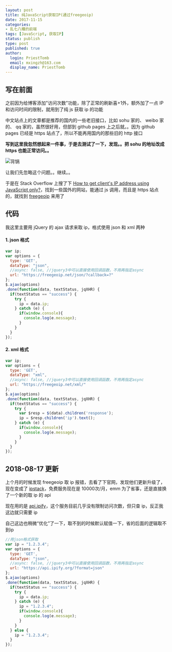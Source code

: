 ```yaml
---
layout: post
title: 纯JavaScript获取IP(通过freegeoip)
date: 2017-11-15
categories:
- 乱七八糟的前端
tags: [JavaScript, 获取IP]
status: publish
type: post
published: true
author:
  login: PriestTomb
  email: mxingzh@163.com
  display_name: PriestTomb
---
```


## 写在前面

之前因为给博客添加"访问次数"功能，除了正常的刷新喜+1外，额外加了一点 IP 和访问时间的限制，就用到了纯 js 获取 ip 的功能

中文站点上的文章都是推荐的国内的一些老旧接口，比如 sohu 家的、 weibo 家的、 qq 家的，虽然很好用，但部到 github pages 上之后就。。因为 github pages 已经是 https 站点了，所以不能再用国内的那些旧的 http 接口

**写到这里我忽然想起来一件事，于是去测试了一下，发现。。把 sohu 的地址改成 https 也能正常访问。。**

![背锅](http://oxujjb0ls.bkt.clouddn.com/image/%E8%A1%A8%E6%83%85%E5%8C%85/%E8%BF%99%E4%B8%AA%E9%94%85%E6%88%91%E8%83%8C.jpg)

让我们先忽略这个问题。。继续。。

于是在 Stack Overflow 上搜了下 [How to get client's IP address using JavaScript only?](https://stackoverflow.com/questions/391979/how-to-get-clients-ip-address-using-javascript-only)，找到一些国外的网站，能通过 js 调用，而且是 https 站点的，就找到 [freegeoip](https://freegeoip.net) 来用了

## 代码

我这里主要用 jQuery 的 ajax 请求来取 ip，格式使用 json 和 xml 两种

#### 1. json 格式

```javascript
var ip;
var options = {
  type: 'GET',
  dataType: "json",
  //async: false, //jquery3中可以直接使用回调函数，不用再指定async
  url: "https://freegeoip.net/json/?callback=?"
};
$.ajax(options)
.done(function(data, textStatus, jqXHR) {
  if(textStatus == "success") {
    try {
      ip = data.ip;
    } catch (e) {
      if(window.console){
        console.log(e.message);
      }
    }
  }
});
```

#### 2. xml 格式

```javascript
var ip;
var options = {
  type: 'GET',
  dataType: "xml",
  //async: false, //jquery3中可以直接使用回调函数，不用再指定async
  url: "https://freegeoip.net/xml/"
};
$.ajax(options)
.done(function(data, textStatus, jqXHR) {
  if(textStatus == "success") {
    try {
      var $resp = $(data).children('response');
      ip = $resp.children('ip').text();
    } catch (e) {
      if(window.console){
        console.log(e.message);
      }
    }
  }
});
```

## 2018-08-17 更新

上个月的时候发现 freegeoip 取 ip 报错，去看了下官网，发现他们更新升级了，现在变成了 [ipstack](https://ipstack.com/)，免费服务现在是 10000次/月，emm 为了省事，还是直接换了一个新的取 ip 的 api

现在用的是 [api.ipify](https://api.ipify.org/)，这个服务目前几乎没有限制访问次数，但只查 ip，反正我这边就只需要 ip

自己这边也稍微“优化”了一下，取不到的时候默认赋值一下，省的后面的逻辑取不到ip

```javascript
//用json格式获取
var ip = "1.2.3.4";
var options = {
  type: 'GET',
  dataType: "json",
  //async: false, //jquery3中可以直接使用回调函数，不用再指定async
  url: "https://api.ipify.org/?format=json"
};
$.ajax(options)
.done(function(data, textStatus, jqXHR) {
  if(textStatus == "success") {
    try {
      ip = data.ip;
    } catch (e) {
      ip = "1.2.3.4";
      if(window.console){
        console.log(e.message);
      }
    }
  } else {
    ip = "1.2.3.4";
  }
});
```
